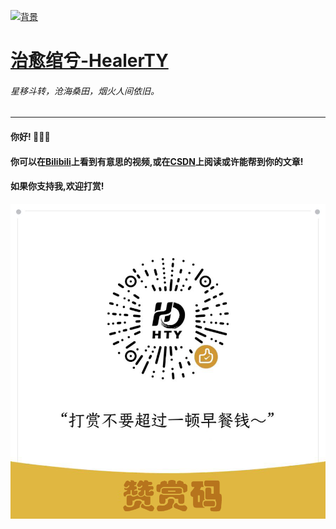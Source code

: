 [![背景](images/bg.png "查看拍摄位置")](https://ditu.amap.com/place/B0IA3YKJ0N)

# [治愈绾兮-HealerTY](https://github.com/Healer-TY "跳转到github主页")

###### 星移斗转，沧海桑田，烟火人间依旧。

---

#### 你好! 👏👏👏

#### 你可以在[Bilibili](https://space.bilibili.com/1789965358)上看到有意思的视频,或在[CSDN](https://blog.csdn.net/m0_67825298)上阅读或许能帮到你的文章!

#### 如果你支持我,欢迎打赏!

![赞赏码](images/reward.png "微信支付")
